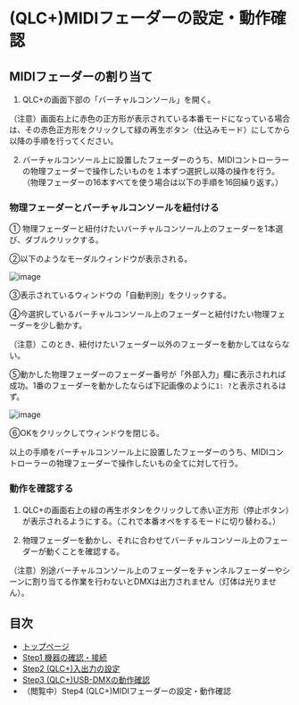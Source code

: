 # (QLC+)MIDIフェーダーの設定・動作確認

## MIDIフェーダーの割り当て

1. QLC+の画面下部の「バーチャルコンソール」を開く。

（注意）画面右上に赤色の正方形が表示されている本番モードになっている場合は、その赤色正方形をクリックして緑の再生ボタン（仕込みモード）にしてから以降の手順を行ってください。

2. バーチャルコンソール上に設置したフェーダーのうち、MIDIコントローラーの物理フェーダーで操作したいものを１本ずつ選択し以降の操作を行う。（物理フェーダーの16本すべてを使う場合は以下の手順を16回繰り返す。）

### 物理フェーダーとバーチャルコンソールを紐付ける
① 物理フェーダーと紐付けたいバーチャルコンソール上のフェーダーを1本選び、ダブルクリックする。

②以下のようなモーダルウィンドウが表示される。

![image](https://user-images.githubusercontent.com/51395778/147245509-4c731e70-7fe8-496a-852d-3b6c67adda8c.png)

③表示されているウィンドウの「自動判別」をクリックする。

④今選択しているバーチャルコンソール上のフェーダーと紐付けたい物理フェーダーを少し動かす。

（注意）このとき、紐付けたいフェーダー以外のフェーダーを動かしてはならない。

⑤動かした物理フェーダーのフェーダー番号が「外部入力」欄に表示されれば成功。1番のフェーダーを動かしたならば下記画像のように`1: ?`と表示されるはず。

![image](https://user-images.githubusercontent.com/51395778/147246788-69815dab-58d9-49aa-9223-c15c35e74d6a.png)

⑥OKをクリックしてウィンドウを閉じる。

以上の手順をバーチャルコンソール上に設置したフェーダーのうち、MIDIコントローラーの物理フェーダーで操作したいもの全てに対して行う。

### 動作を確認する

1. QLC+の画面右上の緑の再生ボタンをクリックして赤い正方形（停止ボタン）が表示されるようにする。（これで本番オペをするモードに切り替わる。）

2. 物理フェーダーを動かし、それに合わせてバーチャルコンソール上のフェーダーが動くことを確認する。

（注意）別途バーチャルコンソール上のフェーダーをチャンネルフェーダーやシーンに割り当てる作業を行わないとDMXは出力されません（灯体は光りません）。

## 目次

 - [トップページ](/readme.md)
 - [Step1 機器の確認・接続](/connect-devices.md)
 - [Step2 (QLC+)入出力の設定](/io-config-setup.md)
 - [Step3 (QLC+)USB-DMXの動作確認](/dmx-if-setup.md)
 - （閲覧中）Step4 (QLC+)MIDIフェーダーの設定・動作確認

